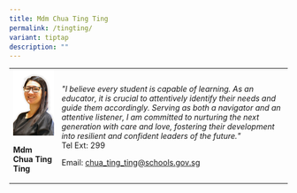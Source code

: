 ```yaml
---
title: Mdm Chua Ting Ting
permalink: /tingting/
variant: tiptap
description: ""
---
```

<p></p>
<table>
<tbody>
<tr>
<td rowspan="1" colspan="1">
<div class="isomer-image-wrapper">
<img style="width: 100%" height="auto" width="100%" alt="" src="/images/Org Chart Photos/Mdm_Chua_Ting_Ting.jpg">
</div>
<p><strong>Mdm Chua Ting Ting</strong>
</p>
</td>
<td rowspan="1" colspan="1">
<p><em>"I believe every student is capable of learning. As an educator, it is crucial to attentively identify their needs and guide them accordingly. Serving as both a navigator and an attentive listener, I am committed to nurturing the next generation with care and love, fostering their development into resilient and confident leaders of the future."</em> 
<br>Tel Ext: 299</p>
<p>Email:&nbsp;<a href="mailto:" rel="noopener noreferrer nofollow" target="_blank">chua_ting_ting@schools.gov.sg</a>
</p>
</td>
</tr>
</tbody>
</table>
<p></p>
